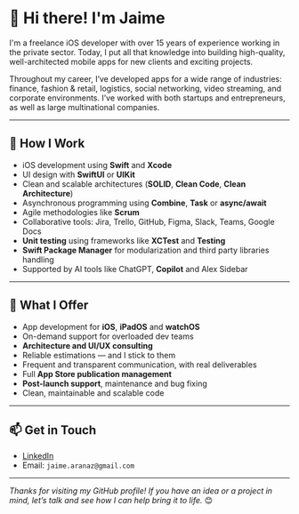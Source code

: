 # 👋 Hi there! I'm Jaime

I'm a freelance iOS developer with over 15 years of experience working in the private sector. Today, I put all that knowledge into building high-quality, well-architected mobile apps for new clients and exciting projects.

Throughout my career, I’ve developed apps for a wide range of industries: finance, fashion & retail, logistics, social networking, video streaming, and corporate environments. I’ve worked with both startups and entrepreneurs, as well as large multinational companies.

---

## 💪 How I Work

- iOS development using **Swift** and **Xcode**
- UI design with **SwiftUI** or **UIKit**
- Clean and scalable architectures (**SOLID**, **Clean Code**, **Clean Architecture**)
- Asynchronous programming using **Combine**, **Task** or **async/await**
- Agile methodologies like **Scrum**
- Collaborative tools: Jira, Trello, GitHub, Figma, Slack, Teams, Google Docs
- **Unit testing** using frameworks like **XCTest** and **Testing**
- **Swift Package Manager** for modularization and third party libraries handling
- Supported by AI tools like ChatGPT, **Copilot** and Alex Sidebar

---

## 🤝 What I Offer

- App development for **iOS**, **iPadOS** and **watchOS**
- On-demand support for overloaded dev teams
- **Architecture and UI/UX consulting**
- Reliable estimations — and I stick to them
- Frequent and transparent communication, with real deliverables
- Full **App Store publication management**
- **Post-launch support**, maintenance and bug fixing
- Clean, maintainable and scalable code

---

## 📫 Get in Touch

- [LinkedIn](https://www.linkedin.com/in/your-profile)  
- Email: `jaime.aranaz@gmail.com`

---

_Thanks for visiting my GitHub profile! If you have an idea or a project in mind, let’s talk and see how I can help bring it to life._ 😊
